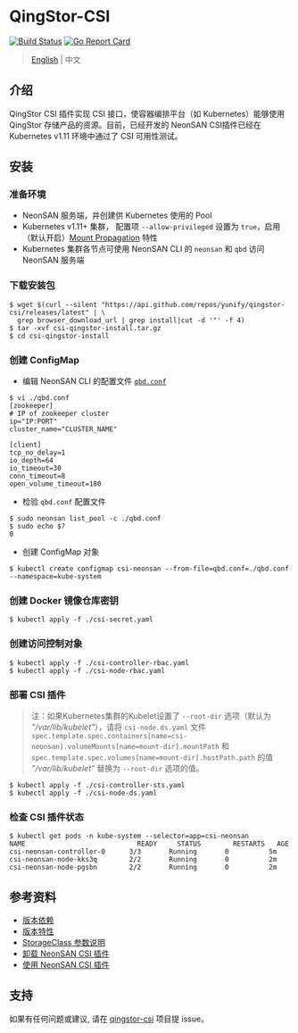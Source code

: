 # QingStor-CSI

[![Build Status](https://travis-ci.org/yunify/qingstor-csi.svg?branch=master)](https://travis-ci.org/yunify/qingstor-csi)
[![Go Report Card](https://goreportcard.com/badge/github.com/yunify/qingstor-csi)](https://goreportcard.com/report/github.com/yunify/qingstor-csi)

> [English](README.md) | 中文
## 介绍

QingStor CSI 插件实现 CSI 接口，使容器编排平台（如 Kubernetes）能够使用 QingStor 存储产品的资源。目前，已经开发的 NeonSAN CSI插件已经在 Kubernetes v1.11 环境中通过了 CSI 可用性测试。

## 安装

### 准备环境

- NeonSAN 服务端，并创建供 Kubernetes 使用的 Pool
- Kubernetes v1.11+ 集群， 配置项 `--allow-privileged` 设置为 `true`，启用（默认开启）[Mount Propagation](https://kubernetes.io/docs/concepts/storage/volumes/#mount-propagation) 特性
- Kubernetes 集群各节点可使用 NeonSAN CLI 的 `neonsan` 和 `qbd` 访问 NeonSAN 服务端

### 下载安装包

```
$ wget $(curl --silent "https://api.github.com/repos/yunify/qingstor-csi/releases/latest" | \
  grep browser_download_url | grep install|cut -d '"' -f 4)
$ tar -xvf csi-qingstor-install.tar.gz
$ cd csi-qingstor-install
```

### 创建 ConfigMap

- 编辑 NeonSAN CLI 的配置文件 [`qbd.conf`](./deploy/neonsan/kubernetes/qbd.conf)
```
$ vi ./qbd.conf
[zookeeper]
# IP of zookeeper cluster
ip="IP:PORT"
cluster_name="CLUSTER_NAME"

[client]
tcp_no_delay=1
io_depth=64
io_timeout=30
conn_timeout=8
open_volume_timeout=180
```

- 检验 `qbd.conf` 配置文件

```
$ sudo neonsan list_pool -c ./qbd.conf
$ sudo echo $?
0
```

- 创建 ConfigMap 对象
```
$ kubectl create configmap csi-neonsan --from-file=qbd.conf=./qbd.conf --namespace=kube-system
```

### 创建 Docker 镜像仓库密钥

```
$ kubectl apply -f ./csi-secret.yaml
```

### 创建访问控制对象

```
$ kubectl apply -f ./csi-controller-rbac.yaml
$ kubectl apply -f ./csi-node-rbac.yaml
```

### 部署 CSI 插件

> 注：如果Kubernetes集群的Kubelet设置了 `--root-dir` 选项（默认为 *"/var/lib/kubelet"*），请将 `csi-node.ds.yaml` 文件 `spec.template.spec.containers[name=csi-neonsan].volumeMounts[name=mount-dir].mountPath` 和 `spec.template.spec.volumes[name=mount-dir].hostPath.path` 的值 *"/var/lib/kubelet"* 替换为 `--root-dir` 选项的值。

```
$ kubectl apply -f ./csi-controller-sts.yaml
$ kubectl apply -f ./csi-node-ds.yaml
```

### 检查 CSI 插件状态

```
$ kubectl get pods -n kube-system --selector=app=csi-neonsan
NAME                            READY     STATUS        RESTARTS   AGE
csi-neonsan-controller-0      3/3       Running       0          5m
csi-neonsan-node-kks3q        2/2       Running       0          2m
csi-neonsan-node-pgsbn        2/2       Running       0          2m
```


## 参考资料

- [版本依赖](docs/reference_zh.md)
- [版本特性](docs/reference_zh.md)
- [StorageClass 参数说明](docs/reference_zh.md)
- [卸载 NeonSAN CSI 插件](docs/uninstall_neonsan_zh.md)
- [使用 NeonSAN CSI 插件](docs/usage_neonsan_zh.md)

## 支持
如果有任何问题或建议, 请在 [qingstor-csi](https://github.com/yunify/qingstor-csi/issues) 项目提 issue。
